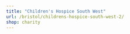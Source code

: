 ```yaml
---
title: "Children's Hospice South West"
url: /bristol/childrens-hospice-south-west-2/
shop: charity
---
```

